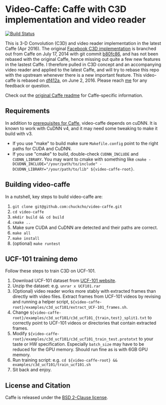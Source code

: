 # Video-Caffe: Caffe with C3D implementation and video reader

[![Build Status](https://travis-ci.org/chuckcho/video-caffe.svg?branch=master)](https://travis-ci.org/chuckcho/video-caffe)

This is 3-D Convolution (C3D) and video reader implementation in the latest Caffe (Apr 2016). The original [Facebook C3D implementation](https://github.com/facebook/C3D/) is branched out from Caffe on July 17, 2014 with git commit [b80fc86](https://github.com/BVLC/caffe/tree/b80fc862952ba4e068cf74acc0823785ce1cc0e9), and has not been rebased with the original Caffe, hence missing out quite a few new features in the lastest Caffe. I therefore pulled in C3D concept and an accompanying video reader and applied to the latest Caffe, and will try to rebase this repo with the upstream whenever there is a new important feature. This video-caffe is rebased on [df412a](https://github.com/chuckcho/video-caffe/commit/df412ac0da3e2e7eb194f0c16842fd126496d90d), on June 2, 2016.
Please reach [me](https://github.com/chuckcho) for any feedback or question.

Check out the [original Caffe readme](README-original.md) for Caffe-specific information.

## Requirements

In addition to [prerequisites for Caffe](http://caffe.berkeleyvision.org/installation.html#prerequisites), video-caffe depends on cuDNN. It is known to work with CuDNN v4, and it may need some tweaking to make it build with v3.

* If you use "make" to build make sure `Makefile.config` point to the right paths for CUDA and CuDNN.
* If you use "cmake" to build, double-check `CUDNN_INCLUDE` and `CUDNN_LIBRARY`. You may want to cmake with something like `cmake -DCUDNN_INCLUDE="/your/path/to/include" -DCUDNN_LIBRARY="/your/path/to/lib" ${video-caffe-root}`.

## Building video-caffe

In a nutshell, key steps to build video-caffe are:

1. `git clone git@github.com:chuckcho/video-caffe.git`
2. `cd video-caffe`
3. `mkdir build && cd build`
4. `cmake ..`
5. Make sure CUDA and CuDNN are detected and their paths are correct.
6. `make all`
7. `make install`
8. (optional) `make runtest`

## UCF-101 training demo

Follow these steps to train C3D on UCF-101.

1. Download UCF-101 dataset from [UCF-101 website](http://crcv.ucf.edu/data/UCF101.php).
2. Unzip the dataset: e.g. `unrar x UCF101.rar`
3. (Optional) video reader works more stably with extracted frames than directly with video files. Extract frames from UCF-101 videos by revising and running a helper script, `${video-caffe-root}/examples/c3d_ucf101/extract_UCF-101_frames.sh`.
4. Change `${video-caffe-root}/examples/c3d_ucf101/c3d_ucf101_{train,test}_split1.txt` to correctly point to UCF-101 videos or directories that contain extracted frames.
5. Modify `${video-caffe-root}/examples/c3d_ucf101/c3d_ucf101_train_test.prototxt` to your taste or HW specification. Especially `batch_size` may have to be reduced for the GPU memory. Should run fine as is with 6GB GPU memory.
6. Run training script: e.g. `cd ${video-caffe-root} && examples/c3d_ucf101/train_ucf101.sh`
7. Sit back and enjoy.

## License and Citation

Caffe is released under the [BSD 2-Clause license](https://github.com/BVLC/caffe/blob/master/LICENSE).
